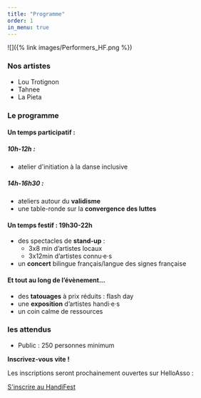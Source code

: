 ```yaml
---
title: "Programme"
order: 1
in_menu: true
---
```

![]({% link images/Performers_HF.png %})

### Nos artistes
- Lou Trotignon
- Tahnee
- La Pieta

### Le programme

#### Un temps participatif : 
##### 10h-12h :
- atelier d'initiation à la danse inclusive

##### 14h-16h30 :
- ateliers autour du **validisme**
- une table-ronde sur la **convergence des luttes** 

####  Un temps festif : 19h30-22h

- des spectacles de **<span lang="en">stand-up</span>** : 
  - 3x8 min d’artistes locaux
  - 3x12min d’artistes connu·e·s
- un **concert** bilingue français/langue des signes française 

####  Et tout au long de l’évènement...
- des **tatouages** à prix réduits : <span lang="en">flash day</span>
- une **exposition** d’artistes handi·e·s
- un coin calme de ressources

### les attendus
- Public : 250 personnes minimum


**Inscrivez-vous vite !**

Les inscriptions seront prochainement ouvertes sur HelloAsso : 

<a href="https://www.helloasso.com/associations/dear-valid-people/adhesions/adhesion-annuelle-a-dear-valid-people" class="bouton">S'inscrire au HandiFest</a> 